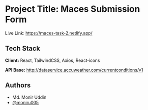 
# Project Title: Maces Submission Form

Live Link: https://maces-task-2.netlify.app/


## Tech Stack

**Client:** React, TailwindCSS, Axios, React-icons

**API Base:** http://dataservice.accuweather.com/currentconditions/v1 



## Authors
- Md. Monir Uddin
- [@moniru005](https://www.github.com/moniru005)

